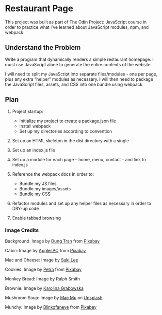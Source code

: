 # Restaurant Page

This project was built as part of The Odin Project: JavaScript course in order to practice what I've learned about JavaScript modules, npm, and webpack.

## Understand the Problem

Write a program that dynamically renders a simple restaurant homepage. I must use JavaScript alone to generate the entire contents of the website.

I will need to split my JavaScript into separate files/modules - one per page, plus any extra "helper" modules as necessary. I will then need to package the JavaScript files, assets, and CSS into one bundle using webpack.

## Plan

1. Project startup:
   - Initialize my project to create a package.json file
   - Install webpack
   - Set up my directories according to convention

2. Set up an HTML skeleton in the dist directory with a single <div id="content">

3. Set up an index.js file

4. Set up a module for each page – home, menu, contact - and link to index.js

5. Reference the webpack docs in order to:
   - Bundle my JS files
   - Bundle my images/assets
   - Bundle my CSS

6. Refactor modules and set up any helper files as necessary in order to DRY-up code

7. Enable tabbed browsing

### Image Credits

Background:
Image by <a href="https://pixabay.com/users/kollsd-14736411/?utm_source=link-attribution&utm_medium=referral&utm_campaign=image&utm_content=5643327">Dung Tran</a> from <a href="https://pixabay.com//?utm_source=link-attribution&utm_medium=referral&utm_campaign=image&utm_content=5643327">Pixabay</a>

Cabin:
Image by <a href="https://pixabay.com/users/applespc-19095802/?utm_source=link-attribution&utm_medium=referral&utm_campaign=image&utm_content=7486209">ApplesPC</a> from <a href="https://pixabay.com//?utm_source=link-attribution&utm_medium=referral&utm_campaign=image&utm_content=7486209">Pixabay</a>

Mac and Cheese:
Image by <a href="https://www.pexels.com/photo/photo-of-mac-and-cheese-on-a-plate-15483262/">Suki Lee</a>

Cookies:
Image by <a href="https://pixabay.com/users/pezibear-526143/?utm_source=link-attribution&utm_medium=referral&utm_campaign=image&utm_content=1387826">Petra</a> from <a href="https://pixabay.com//?utm_source=link-attribution&utm_medium=referral&utm_campaign=image&utm_content=1387826">Pixabay</a>

Monkey Bread:
Image by Ralph Smith

Brownie:
Image by <a href="https://www.pexels.com/photo/chocolate-brownie-on-white-ceramic-plate-5386668/">Karolina Grabowska</a>

Mushroom Soup:
Image by <a href="https://unsplash.com/@picoftasty?utm_content=creditCopyText&utm_medium=referral&utm_source=unsplash">Mae Mu</a> on <a href="https://unsplash.com/photos/vjVHYlk91Vk?utm_content=creditCopyText&utm_medium=referral&utm_source=unsplash">Unsplash</a>

Munchy:
Image by <a href="https://pixabay.com/users/blinkofaneye-29321998/?utm_source=link-attribution&utm_medium=referral&utm_campaign=image&utm_content=8225730">Blinkofaneye</a> from <a href="https://pixabay.com//?utm_source=link-attribution&utm_medium=referral&utm_campaign=image&utm_content=8225730">Pixabay</a>